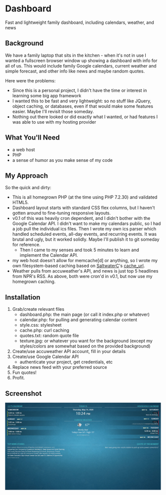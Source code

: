 # Dashboard
Fast and lightweight family dashboard, including calendars, weather, and news

## Background
We have a family laptop that sits in the kitchen - when it's not in use I wanted a fullscreen browser window up showing a dashboard with info for all of us.  This would include family Google calendars, current weather and simple forecast, and other info like news and maybe random quotes.

Here were the problems:
- Since this is a personal project, I didn't have the time or interest in learning some big app framework
- I wanted this to be fast and very lightweight: so no stuff like JQuery, object caching, or databases, even if that would make some features easier.  Maybe I'll revisit those someday.
- Nothing out there looked or did exactly what I wanted, or had features I was able to use with my hosting provider

## What You'll Need
- a web host
- PHP
- a sense of humor as you make sense of my code

## My Approach
So the quick and dirty:
- This is all homegrown PHP (at the time using PHP 7.2.30) and validated HTML5.
- Dashboard layout starts with standard CSS flex columns, but I haven't gotten around to fine-tuning responsive layouts.
- v0.1 of this was heavily cron dependent, and I didn't bother with the Google Calendar API.  I didn't want to make my calendars public, so I had a job pull the individual ics files.  Then I wrote my own ics parser which handled scheduled events, all-day events, and recurring events.  It was brutal and ugly, but it worked solidly.  Maybe I'll publish it to git someday for reference.
  - Then I came to my senses and took 5 minutes to learn and implement the Calendar API.
- my web host doesn't allow for memcache[d] or anything, so I wrote my own filesystem-based caching based on [SaltwaterC](https://gist.github.com/SaltwaterC)'s [cache_url](https://gist.github.com/SaltwaterC/2215476).
- Weather pulls from accuweather's API, and news is just top 5 headlines from NPR's RSS.  As above, both were cron'd in v0.1, but now use my homegrown caching.

## Installation
1. Grab/create relevant files
    * dashboard.php: the main page (or call it index.php or whatever)
    * calendar.php: for pulling and generating calendar content
    * style.css: stylesheet
    * cache.php: curl caching
    * quotes.txt: random quote file
    * texture.jpg: or whatever you want for the background (except my styles/colors are somewhat based on the provided background)
2. Create/use accuweather API account, fill in your details
3. Create/use Google Calendar API
    * authenticate your project, get credentials, etc
4. Replace news feed with your preferred source
5. Fun quotes!
6. Profit.

## Screenshot
![I look good...](screenshot/dashboard.jpg "Screenshot")
